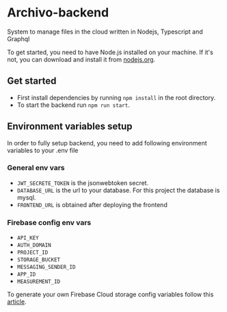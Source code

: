 # Archivo-backend

System to manage files in the cloud written in Nodejs, Typescript and Graphql

To get started, you need to have Node.js installed on your machine. If it's not, you can download and install it from [nodejs.org](https://nodejs.org).

## Get started

- First install dependencies by running `npm install` in the root directory.
- To start the backend run `npm run start`.

## Environment variables setup

In order to fully setup backend, you need to add following environment variables to your .env file

### General env vars

- `JWT_SECRETE_TOKEN` is the jsonwebtoken secret.
- `DATABASE_URL` is the url to your database. For this project the database is mysql.
- `FRONTEND_URL` is obtained after deploying the frontend

### Firebase config env vars

- `API_KEY `
- `AUTH_DOMAIN`
- `PROJECT_ID`
- `STORAGE_BUCKET`
- `MESSAGING_SENDER_ID`
- `APP_ID`
- `MEASUREMENT_ID`

To generate your own Firebase Cloud storage config variables follow this [article](https://javascript.plainenglish.io/uploading-an-image-to-firebase-cloud-storage-and-returning-url-with-express-nodejs-713daac7a5d4).
